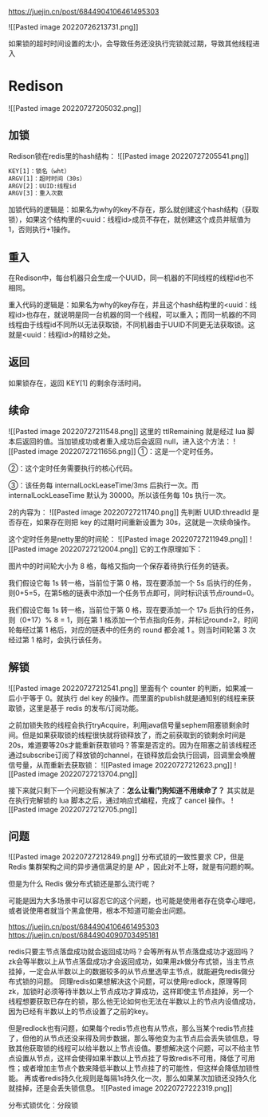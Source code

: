 https://juejin.cn/post/6844904106461495303


![[Pasted image 20220726213731.png]]

如果锁的超时时间设置的太小，会导致任务还没执行完锁就过期，导致其他线程进入

# Redison
![[Pasted image 20220727205032.png]]
## 加锁
Redison锁在redis里的hash结构：
![[Pasted image 20220727205541.png]]
```xml
KEY[1]：锁名（wht）
ARGV[1]：超时时间（30s）
ARGV[2]：UUID:线程id
ARGV[3]：重入次数
```
加锁代码的逻辑是：如果名为why的key不存在，那么就创建这个hash结构（获取锁），如果这个结构里的<uuid：线程id>成员不存在，就创建这个成员并赋值为1，否则执行+1操作。

## 重入
在Redison中，每台机器只会生成一个UUID，同一机器的不同线程的线程id也不相同。

重入代码的逻辑是：如果名为why的key存在，并且这个hash结构里的<uuid：线程id>也存在，就说明是同一台机器的同一个线程，可以重入；而同一机器的不同线程由于线程id不同所以无法获取锁，不同机器由于UUID不同更无法获取锁。这就是<uuid：线程id>的精妙之处。

## 返回
如果锁存在，返回 KEY[1] 的剩余存活时间。

## 续命
![[Pasted image 20220727211548.png]]
这里的 ttlRemaining 就是经过 lua 脚本后返回的值。当加锁成功或者重入成功后会返回 null，进入这个方法：
![[Pasted image 20220727211656.png]]
①：这是一个定时任务。

②：这个定时任务需要执行的核心代码。

③：该任务每 internalLockLeaseTime/3ms 后执行一次。而 internalLockLeaseTime 默认为 30000。所以该任务每 10s 执行一次。

2的内容为：
![[Pasted image 20220727211740.png]]
先判断 UUID:threadId 是否存在，如果存在则把 key 的过期时间重新设置为 30s，这就是一次续命操作。

这个定时任务是netty里的时间轮：
![[Pasted image 20220727211949.png]]
![[Pasted image 20220727212004.png]]
它的工作原理如下：

图片中的时间轮大小为 8 格，每格又指向一个保存着待执行任务的链表。

我们假设它每 1s 转一格，当前位于第 0 格，现在要添加一个 5s 后执行的任务，则0+5=5，在第5格的链表中添加一个任务节点即可，同时标识该节点round=0。

我们假设它每 1s 转一格，当前位于第 0 格，现在要添加一个 17s 后执行的任务，则（0+17）% 8 = 1，则在第 1 格添加一个节点指向任务，并标记round=2，时间轮每经过第 1 格后，对应的链表中的任务的 round 都会减 1 。则当时间轮第 3 次经过第 1 格时，会执行该任务。

## 解锁
![[Pasted image 20220727212541.png]]
里面有个 counter 的判断，如果减一后小于等于 0。就执行 del key 的操作。而里面的publish就是通知别的线程来获取锁，这里是基于 redis 的发布/订阅功能。

之前加锁失败的线程会执行tryAcquire，利用java信号量sephem阻塞锁剩余时间。但是如果获取锁的线程很快就将锁释放了，而之前获取到的锁剩余时间是20s，难道要等20s才能重新获取锁吗？答案是否定的。因为在阻塞之前该线程还通过subscribe订阅了释放锁的channel，在锁释放后会执行回调，回调里会唤醒信号量，从而重新去获取锁：
![[Pasted image 20220727212623.png]]
![[Pasted image 20220727213704.png]]

接下来就只剩下一个问题没有解决了：**怎么让看门狗知道不用续命了？**
其实就是在执行完解锁的 lua 脚本之后，通过响应式编程，完成了 cancel 操作。
![[Pasted image 20220727212705.png]]

## 问题
![[Pasted image 20220727212849.png]]
分布式锁的一致性要求 CP，但是Redis 集群架构之间的异步通信满足的是 AP ，因此对不上呀，就是有问题的啊。

但是为什么 Redis 做分布式锁还是那么流行呢？

可能是因为大多场景中可以容忍它的这个问题，也可能是使用者存在侥幸心理吧，或者说使用者就当个黑盒使用，根本不知道可能会出问题。

https://juejin.cn/post/6844904106461495303
https://juejin.cn/post/6844904090703495181

redis只要主节点落盘成功就会返回成功吗？会等所有从节点落盘成功才返回吗？
zk会等半数以上从节点落盘成功才会返回成功，如果用zk做分布式锁，当主节点挂掉，一定会从半数以上的数据较多的从节点里选举主节点，就能避免redis做分布式锁的问题。
同理redis如果想解决这个问题，可以使用redlock，原理等同zk，加锁时必须等待半数以上节点成功才算成功，这样即使主节点挂掉，另一个线程想要获取已存在的锁，那么他无论如何也无法在半数以上的节点内设值成功，因为已经有半数以上的节点设置了之前的key。

但是redlock也有问题，如果每个redis节点也有从节点，那么当某个redis节点挂了，但他的从节点还没来得及同步数据，那么等他变为主节点后会丢失锁信息，导致其他获取锁的线程可以给半数以上节点设值。要想解决这个问题，可以不给主节点设置从节点，这样会使得如果半数以上节点挂了导致redis不可用，降低了可用性；或者增加主节点个数来降低半数以上节点挂了的可能性，但这样会降低加锁性能。
再或者redis持久化规则是每隔1s持久化一次，那么如果某次加锁还没持久化就挂掉，还是会丢失锁信息。
![[Pasted image 20220727222319.png]]

分布式锁优化：分段锁